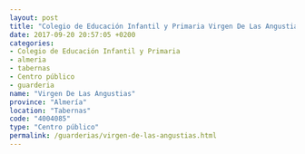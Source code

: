 ```yaml
---
layout: post
title: "Colegio de Educación Infantil y Primaria Virgen De Las Angustias"
date: 2017-09-20 20:57:05 +0200
categories:
- Colegio de Educación Infantil y Primaria
- almeria
- tabernas
- Centro público
- guarderia
name: "Virgen De Las Angustias"
province: "Almería"
location: "Tabernas"
code: "4004085"
type: "Centro público"
permalink: /guarderias/virgen-de-las-angustias.html
---
```

